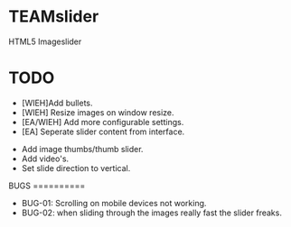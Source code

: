 TEAMslider
==========

HTML5 Imageslider 

TODO
==========
<ul>
<li>[WIEH]Add bullets.</li>
<li>[WIEH] Resize images on window resize.</li>
<li>[EA/WIEH] Add more configurable settings.</li>
<li>[EA] Seperate slider content from interface.</li>
</ul>

<ul>
<li>Add image thumbs/thumb slider.</li>
<li>Add video's.</li>
<li>Set slide direction to vertical.</li>
</ul>
BUGS
==========
<ul>
<li>BUG-01: Scrolling on mobile devices not working.</li>
<li>BUG-02: when sliding through the images really fast the slider freaks.</li>
</ul>